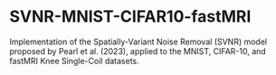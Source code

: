 # SVNR-MNIST-CIFAR10-fastMRI
Implementation of the Spatially-Variant Noise Removal (SVNR) model proposed by Pearl et al. (2023), applied to the MNIST, CIFAR-10, and fastMRI Knee Single-Coil datasets.
